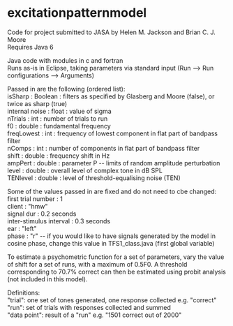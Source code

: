 excitationpatternmodel
======================

Code for project submitted to JASA by Helen M. Jackson and Brian C. J. Moore<br>
Requires Java 6<br>

Java code with modules in c and fortran<br>
Runs as-is in Eclipse, taking parameters via standard input (Run --> Run configurations --> Arguments)<br>

Passed in are the following (ordered list):<br>
isSharp	: Boolean : filters as specified by Glasberg and Moore (false), or twice as sharp (true)<br>
internal noise : float : value of sigma<br>
nTrials : int : number of trials to run<br>
f0 : double : fundamental frequency<br>
freqLowest : int : frequency of lowest component in flat part of bandpass filter<br>
nComps : int : number of components in flat part of bandpass filter<br>
shift : double : frequency shift in Hz<br>
ampPert : double : parameter P -- limits of random amplitude perturbation<br>
level : double : overall level of complex tone in dB SPL<br>
TENlevel : double : level of threshold-equalising noise (TEN)<br>

Some of the values passed in are fixed and do not need to cbe changed:<br>
first trial number : 1<br>
client : "hmw"<br>
signal dur : 0.2 seconds<br>
inter-stimulus interval : 0.3 seconds<br>
ear : "left"<br>
phase : "r" -- if you would like to have signals generated by the model in cosine phase, change this value in TFS1_class.java (first global variable)<br>

To estimate a psychometric function for a set of parameters, vary the value of shift for a set of runs, with a maximum of 0.5F0. A threshold corresponding to 70.7% correct can then be estimated using probit analysis (not included in this model).<br>

Definitions:<br>
"trial": one set of tones generated, one response collected e.g. "correct"<br>
"run": set of trials with responses collected and summed<br>
"data point": result of a "run" e.g. "1501 correct out of 2000"<br>
